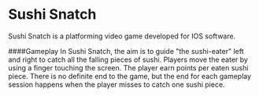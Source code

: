 # Sushi Snatch

Sushi Snatch is a platforming video game developed for IOS software. 


####Gameplay
In Sushi Snatch, the aim is to guide "the sushi-eater" left and right to catch all the falling pieces of sushi. Players move the eater by using a finger touching the screen. The player earn points per eaten sushi piece. There is no definite end to the game, but the end for each gameplay session happens when the player misses to catch one sushi piece.
